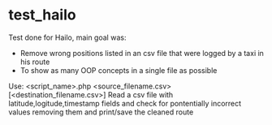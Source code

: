 test_hailo
==========
Test done for Hailo, main goal was:
- Remove wrong positions listed in an csv file that were logged by a taxi in his route
- To show as many OOP concepts in a single file as possible


Use: <script_name>.php <source_filename.csv> [<destination_filename.csv>]
Read a csv file with latitude,logitude,timestamp fields and check for pontentially 
incorrect values removing them and print/save the cleaned route
